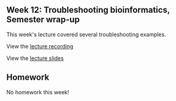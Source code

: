## Week 12: Troubleshooting bioinformatics, Semester wrap-up

This week's lecture covered several troubleshooting examples.

View the [lecture recording](https://wustl.box.com/s/o2lmuiyc15ubf6d05acrqad65ie67kx9)

View the [lecture slides](bfx_errors_week12.pdf)

## Homework
No homework this week!
